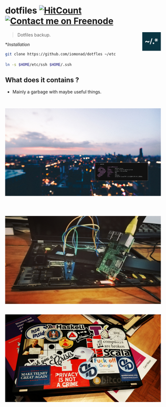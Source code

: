 # dotfiles [![HitCount](http://hits.dwyl.io/iomonad/dotfiles.svg)](http://hits.dwyl.io/iomonad/dotfiles) [![Contact me on Freenode](https://kiwiirc.com/buttons/irc.freenode.org/trosa.png)](https://kiwiirc.com/client/irc.freenode.org/?nick=akekoukou|?#trosa)



<a href="https://github.com/iomonad/iomonad.el"><img
  src="https://raw.githubusercontent.com/iomonad/dotfiles/master/.github/32.png" alt="Normalize Logo"
  width="60" height="60" align="right"></a>

  > Dotfiles backup.

**Installation*
```bash
git clone https://github.com/iomonad/dotfles ~/etc

ln -s $HOME/etc/ssh $HOME/.ssh
```
## What does it contains ?

* Mainly a garbage with maybe useful things.
<br>
<p align="center">
  <img src="https://raw.githubusercontent.com/iomonad/dotfiles/master/.github/DIWXB.png"/>
</p> <br>

<p align="center">
  <img src="https://raw.githubusercontent.com/iomonad/dotfiles/master/.github/IMG_20180107_120412.jpg"/>
</p>
<p align="center">
  <img src="https://raw.githubusercontent.com/iomonad/dotfiles/master/.github/IMG_20180110_204938.jpg"/>
</p>
